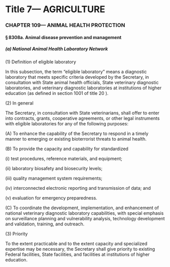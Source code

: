 
# Title 7— AGRICULTURE
### CHAPTER 109— ANIMAL HEALTH PROTECTION
#### § 8308a. Animal disease prevention and management
##### (a) National Animal Health Laboratory Network

(1) Definition of eligible laboratory

In this subsection, the term “eligible laboratory” means a diagnostic laboratory that meets specific criteria developed by the Secretary, in consultation with State animal health officials, State veterinary diagnostic laboratories, and veterinary diagnostic laboratories at institutions of higher education (as defined in section 1001 of title 20 ).

(2) In general

The Secretary, in consultation with State veterinarians, shall offer to enter into contracts, grants, cooperative agreements, or other legal instruments with eligible laboratories for any of the following purposes:

(A) To enhance the capability of the Secretary to respond in a timely manner to emerging or existing bioterrorist threats to animal health.

(B) To provide the capacity and capability for standardized

(i) test procedures, reference materials, and equipment;

(ii) laboratory biosafety and biosecurity levels;

(iii) quality management system requirements;

(iv) interconnected electronic reporting and transmission of data; and

(v) evaluation for emergency preparedness.

(C) To coordinate the development, implementation, and enhancement of national veterinary diagnostic laboratory capabilities, with special emphasis on surveillance planning and vulnerability analysis, technology development and validation, training, and outreach.

(3) Priority

To the extent practicable and to the extent capacity and specialized expertise may be necessary, the Secretary shall give priority to existing Federal facilities, State facilities, and facilities at institutions of higher education.
